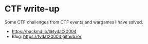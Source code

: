 # CTF write-up
Some CTF challenges from CTF events and wargames I have solved.

- https://hackmd.io/@tvdat20004
- Blog: https://tvdat20004.github.io/
